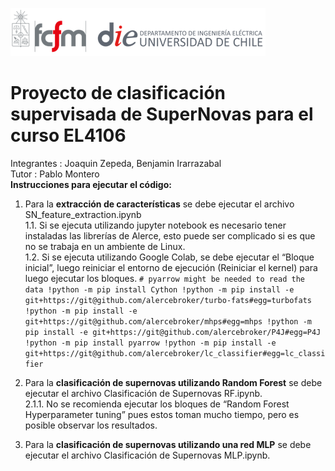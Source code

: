 ![banner](bin/cropped-logo-fcfm-die-1.png)  
# Proyecto de clasificación supervisada de SuperNovas para el curso EL4106  
Integrantes : Joaquin Zepeda, Benjamin Irarrazabal  
Tutor : Pablo Montero   
**Instrucciones para ejecutar el código:**  
1.	Para la **extracción de características** se debe ejecutar el archivo SN_feature_extraction.ipynb  
  1.1.	Si se ejecuta utilizando jupyter notebook es necesario tener instaladas las librerías de Alerce, esto puede ser complicado si es que no se trabaja en un ambiente de Linux.  
  1.2.	Si se ejecuta utilizando Google Colab, se debe ejecutar el “Bloque inicial”, luego reiniciar el entorno de ejecución (Reiniciar el kernel) para luego ejecutar los bloques.           ```
          # pyarrow might be needed to read the data
          !python -m pip install Cython
          !python -m pip install -e git+https://git@github.com/alercebroker/turbo-fats#egg=turbofats
          !python -m pip install -e git+https://git@github.com/alercebroker/mhps#egg=mhps
          !python -m pip install -e git+https://git@github.com/alercebroker/P4J#egg=P4J
          !python -m pip install pyarrow
          !python -m pip install -e git+https://git@github.com/alercebroker/lc_classifier#egg=lc_classifier
          ```

2.	Para la **clasificación de supernovas utilizando Random Forest** se debe ejecutar el archivo Clasificación de Supernovas RF.ipynb.   
    2.1.1.	 No se recomienda ejecutar los bloques de “Random Forest Hyperparameter tuning” pues estos toman mucho tiempo, pero es posible observar los resultados.
3.	Para la **clasificación de supernovas utilizando una red MLP** se debe ejecutar el archivo Clasificación de Supernovas MLP.ipynb.   
  
